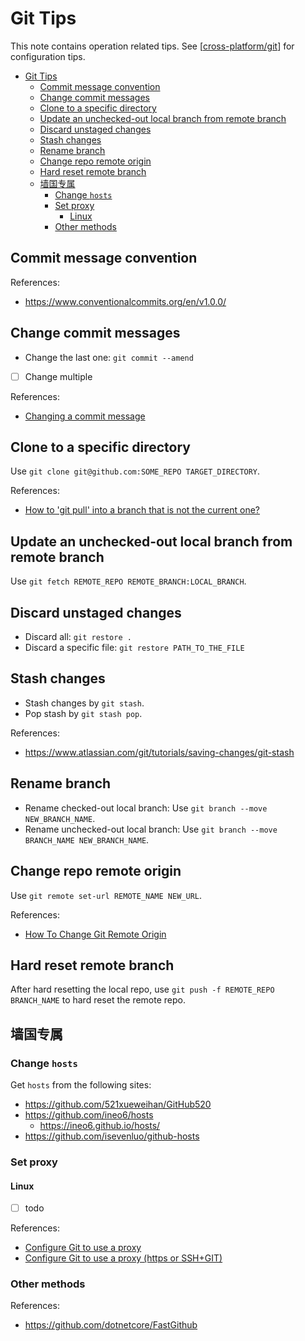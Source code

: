 # Git Tips

This note contains operation related tips. See [[cross-platform/git]] for configuration tips.

- [Git Tips](#git-tips)
    - [Commit message convention](#commit-message-convention)
    - [Change commit messages](#change-commit-messages)
    - [Clone to a specific directory](#clone-to-a-specific-directory)
    - [Update an unchecked-out local branch from remote branch](#update-an-unchecked-out-local-branch-from-remote-branch)
    - [Discard unstaged changes](#discard-unstaged-changes)
    - [Stash changes](#stash-changes)
    - [Rename branch](#rename-branch)
    - [Change repo remote origin](#change-repo-remote-origin)
    - [Hard reset remote branch](#hard-reset-remote-branch)
    - [墙国专属](#墙国专属)
        - [Change `hosts`](#change-hosts)
        - [Set proxy](#set-proxy)
            - [Linux](#linux)
        - [Other methods](#other-methods)

## Commit message convention

References:

- https://www.conventionalcommits.org/en/v1.0.0/

## Change commit messages

- Change the last one: `git commit --amend`
- [ ] Change multiple

References:

- [Changing a commit message](https://docs.github.com/en/pull-requests/committing-changes-to-your-project/creating-and-editing-commits/changing-a-commit-message)

## Clone to a specific directory

Use `git clone git@github.com:SOME_REPO TARGET_DIRECTORY`.

References:

- [How to 'git pull' into a branch that is not the current one?](https://stackoverflow.com/questions/651038/how-do-i-clone-a-git-repository-into-a-specific-folder)

## Update an unchecked-out local branch from remote branch

Use `git fetch REMOTE_REPO REMOTE_BRANCH:LOCAL_BRANCH`.

## Discard unstaged changes

- Discard all: `git restore .`
- Discard a specific file: `git restore PATH_TO_THE_FILE`

## Stash changes

- Stash changes by `git stash`.
- Pop stash by `git stash pop`.

References:

- https://www.atlassian.com/git/tutorials/saving-changes/git-stash

## Rename branch

- Rename checked-out local branch: Use `git branch --move NEW_BRANCH_NAME`.
- Rename unchecked-out local branch: Use `git branch --move BRANCH_NAME NEW_BRANCH_NAME`.

## Change repo remote origin

Use `git remote set-url REMOTE_NAME NEW_URL`.

References:

- [How To Change Git Remote Origin](https://devconnected.com/how-to-change-git-remote-origin/)

## Hard reset remote branch

After hard resetting the local repo, use `git push -f REMOTE_REPO BRANCH_NAME` to hard reset the remote repo.

## 墙国专属

### Change `hosts`

Get `hosts` from the following sites:

- https://github.com/521xueweihan/GitHub520
- https://github.com/ineo6/hosts
    - https://ineo6.github.io/hosts/
- https://github.com/isevenluo/github-hosts

### Set proxy

#### Linux

- [ ] todo

References:

- [Configure Git to use a proxy](https://gist.github.com/evantoli/f8c23a37eb3558ab8765)
- [Configure Git to use a proxy (https or SSH+GIT)](https://gist.github.com/ozbillwang/005bd1dfc597a2f3a00148834ad3e551)

### Other methods

References:

- https://github.com/dotnetcore/FastGithub

[//begin]: # "Autogenerated link references for markdown compatibility"
[cross-platform/git]: ../notes_OS/cross-platform/git.md "Git Configuration"
[//end]: # "Autogenerated link references"
